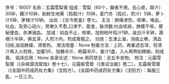 序号：16007
名称：玄霜雪梨膏
组成：雪梨（60个，酸者不用，去心皮，取汁）30钟，藕汁10钟，新鲜生地黄（捣取汁）10钟，麦门冬（捣烂，煎汁）5钟，萝卜汁5钟，茅根汁10钟。
出处：《古今医鉴》卷七。
主治：肺燥津伤，咳嗽，咯血，吐血，及劳心动火，劳嗽久不愈,口津干，能食，脉洪数;吐血咳痰，肺痿干咳，便秘便血，赤淋溺血。
加减：如血不止，咳嗽，加侧柏叶捣汁1钟，韭白汁半钟，茜根汁半钟，俱去滓，入煎汁内，煎成膏服之。
功效：生津止渴，消痰止嗽，清血归经,滋润肺燥，清胃热。
用法用量：None
制备方法：上药，再重滤去滓，将清汁再入火煎炼，加蜜1斤、饴糖半斤、柿霜半斤、姜汁1盏，入火再熬如稀糊，则成膏。
临床应用：None
各家论述：None
用药禁忌：忌五辛发物。
附注：元霜雪梨膏（《杂病源流犀烛》卷十七）、元霜紫雪膏（《类证治裁》卷二）。玄霜紫雪膏（《全国中药成药处方集》（沈阳方）。《全国中药成药处方集》（沈阳方）：每服三匙，一日三次。
